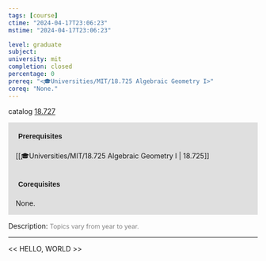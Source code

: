 ```yaml
---
tags: [course]
ctime: "2024-04-17T23:06:23"
mstime: "2024-04-17T23:06:23"

level: graduate
subject: 
university: mit
completion: closed
percentage: 0
prereq: "<🎓Universities/MIT/18.725 Algebraic Geometry I>"
coreq: "None."
---
```


catalog [18.727](http://student.mit.edu/catalog/m18b.html#18.727)

<span style="display: block; padding: 15px; background-color: rgb(100, 100, 100, 0.2);"><font id="m_prereq1782_0" style="display: block; font-family: Arial, sans-serif; font-weight: bold; padding: 5px">Prerequisites</font><br><span id="prereq1782_0">[[🎓Universities/MIT/18.725 Algebraic Geometry I | 18.725]]</span></span>
<span style="display: block; padding: 15px; background-color: rgb(100, 100, 100, 0.2);"><font id="m_coreq1782_0" style="display: block; font-family: Arial, sans-serif; font-weight: bold; padding: 5px">Corequisites</font><br><span id="coreq1782_0">None.</span></span>

<font style="">Description:</font>
<font style="color: grey; font-size: 0.8rem;">Topics vary from year to year.</font>



---

<< HELLO, WORLD >>
